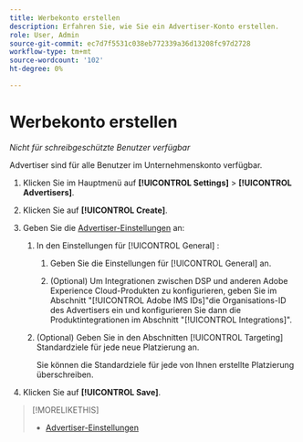 ```yaml
---
title: Werbekonto erstellen
description: Erfahren Sie, wie Sie ein Advertiser-Konto erstellen.
role: User, Admin
source-git-commit: ec7d7f5531c038eb772339a36d13208fc97d2728
workflow-type: tm+mt
source-wordcount: '102'
ht-degree: 0%

---
```


# Werbekonto erstellen

*Nicht für schreibgeschützte Benutzer verfügbar*

Advertiser sind für alle Benutzer im Unternehmenskonto verfügbar.

1. Klicken Sie im Hauptmenü auf **[!UICONTROL Settings]** > **[!UICONTROL Advertisers]**.

1. Klicken Sie auf **[!UICONTROL Create]**.

1. Geben Sie die [Advertiser-Einstellungen](advertiser-settings.md) an:

   1. In den Einstellungen für [!UICONTROL General] :

      1. Geben Sie die Einstellungen für [!UICONTROL General] an.

      1. (Optional) Um Integrationen zwischen DSP und anderen Adobe Experience Cloud-Produkten zu konfigurieren, geben Sie im Abschnitt &quot;[!UICONTROL Adobe IMS IDs]&quot;die Organisations-ID des Advertisers ein und konfigurieren Sie dann die Produktintegrationen im Abschnitt &quot;[!UICONTROL Integrations]&quot;.

   1. (Optional) Geben Sie in den Abschnitten [!UICONTROL Targeting] Standardziele für jede neue Platzierung an.

      Sie können die Standardziele für jede von Ihnen erstellte Platzierung überschreiben.

1. Klicken Sie auf **[!UICONTROL Save]**.

>[!MORELIKETHIS]
>
>* [Advertiser-Einstellungen](/help/dsp/admin/advertiser-settings.md)
